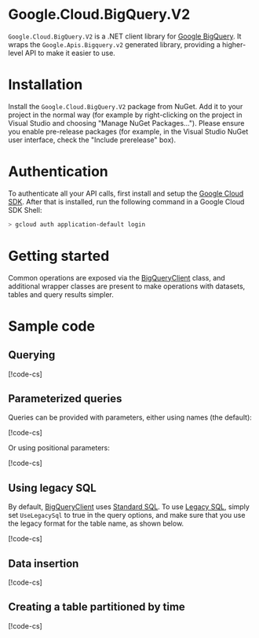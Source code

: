 # Google.Cloud.BigQuery.V2

`Google.Cloud.BigQuery.V2` is a .NET client library for [Google
BigQuery](https://cloud.google.com/bigquery/). It wraps the
`Google.Apis.Bigquery.v2` generated library, providing a
higher-level API to make it easier to use.

# Installation

Install the `Google.Cloud.BigQuery.V2` package from NuGet. Add it to
your project in the normal way (for example by right-clicking on the
project in Visual Studio and choosing "Manage NuGet Packages...").
Please ensure you enable pre-release packages (for example, in the
Visual Studio NuGet user interface, check the "Include prerelease"
box).

# Authentication

To authenticate all your API calls, first install and setup the
[Google Cloud SDK](https://cloud.google.com/sdk/). After that is
installed, run the following command in a Google Cloud SDK Shell:

```sh
> gcloud auth application-default login
```

# Getting started

Common operations are exposed via the
[BigQueryClient](obj/api/Google.Cloud.BigQuery.V2.BigQueryClient.yml)
class, and additional wrapper classes are present to make operations
with datasets, tables and query results simpler.

# Sample code

## Querying

[!code-cs[](obj/snippets/Google.Cloud.BigQuery.V2.BigQueryClient.txt#QueryOverview)]

## Parameterized queries

Queries can be provided with parameters, either using names (the
default):

[!code-cs[](obj/snippets/Google.Cloud.BigQuery.V2.BigQueryClient.txt#ParameterizedQueryNamedParameters)]

Or using positional parameters:

[!code-cs[](obj/snippets/Google.Cloud.BigQuery.V2.BigQueryClient.txt#ParameterizedQueryPositionalParameters)]

## Using legacy SQL

By default, [BigQueryClient](obj/api/Google.Cloud.BigQuery.V2.BigQueryClient.yml)
uses [Standard SQL](https://cloud.google.com/bigquery/sql-reference/). To
use [Legacy SQL](https://cloud.google.com/bigquery/query-reference),
simply set `UseLegacySql` to true in the query options, and make
sure that you use the legacy format for the table name, as shown
below.

[!code-cs[](obj/snippets/Google.Cloud.BigQuery.V2.BigQueryClient.txt#LegacySql)]

## Data insertion

[!code-cs[](obj/snippets/Google.Cloud.BigQuery.V2.BigQueryClient.txt#InsertOverview)]

## Creating a table partitioned by time

[!code-cs[](obj/snippets/Google.Cloud.BigQuery.V2.BigQueryClient.txt#CreatePartitionedTable)]
